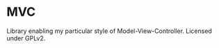 MVC
==========

Library enabling my particular style of Model-View-Controller. Licensed under GPLv2.